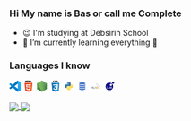 ### Hi My name is Bas or call me Complete


- 😉 I'm studying at Debsirin School
- 🌱 I’m currently learning everything 🤣



### Languages I know 

<code><img height="20" src="https://raw.githubusercontent.com/github/explore/80688e429a7d4ef2fca1e82350fe8e3517d3494d/topics/visual-studio-code/visual-studio-code.png"></code>
<code><img height="20" src="https://raw.githubusercontent.com/github/explore/80688e429a7d4ef2fca1e82350fe8e3517d3494d/topics/html/html.png"></code>
<code><img height="20" src="https://raw.githubusercontent.com/github/explore/80688e429a7d4ef2fca1e82350fe8e3517d3494d/topics/nodejs/nodejs.png"></code>
<code><img height="20" src="https://raw.githubusercontent.com/github/explore/80688e429a7d4ef2fca1e82350fe8e3517d3494d/topics/css/css.png"></code>
<code><img height="20" src="https://raw.githubusercontent.com/github/explore/80688e429a7d4ef2fca1e82350fe8e3517d3494d/topics/python/python.png"></code>
<code><img height="20" src="https://raw.githubusercontent.com/github/explore/80688e429a7d4ef2fca1e82350fe8e3517d3494d/topics/sql/sql.png"></code>
<code><img height="20" src="https://raw.githubusercontent.com/github/explore/80688e429a7d4ef2fca1e82350fe8e3517d3494d/topics/mysql/mysql.png"></code>
<code><img height="20" src="https://raw.githubusercontent.com/github/explore/80688e429a7d4ef2fca1e82350fe8e3517d3494d/topics/lua/lua.png"></code>



<a href="https://github.com/completez">
  <img height="220" align="center" src="https://github-readme-stats.vercel.app/api?username=completez&bg_color=30,e96443,904e95&title_color=fff&text_color=fff" />
</a>
<a href="https://github.com/completez">
  <img height="220" align="center" src="https://github-readme-stats.vercel.app/api/top-langs/?username=completez&bg_color=30,e96443,904e95&title_color=fff&text_color=fff" />
</a>
